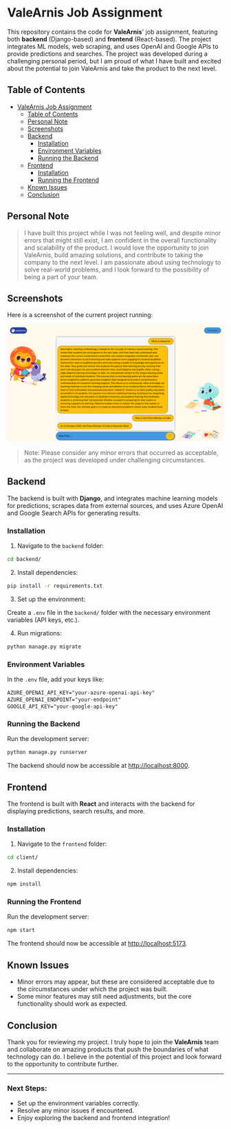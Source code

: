 # ValeArnis Job Assignment

This repository contains the code for **ValeArnis**' job assignment, featuring both **backend** (Django-based) and **frontend** (React-based). The project integrates ML models, web scraping, and uses OpenAI and Google APIs to provide predictions and searches. The project was developed during a challenging personal period, but I am proud of what I have built and excited about the potential to join ValeArnis and take the product to the next level.

## Table of Contents

- [ValeArnis Job Assignment](#valearnis-job-assignment)
  - [Table of Contents](#table-of-contents)
  - [Personal Note](#personal-note)
  - [Screenshots](#screenshots)
  - [Backend](#backend)
    - [Installation](#installation)
    - [Environment Variables](#environment-variables)
    - [Running the Backend](#running-the-backend)
  - [Frontend](#frontend)
    - [Installation](#installation-1)
    - [Running the Frontend](#running-the-frontend)
  - [Known Issues](#known-issues)
  - [Conclusion](#conclusion)

## Personal Note

> I have built this project while I was not feeling well, and despite minor errors that might still exist, I am confident in the overall functionality and scalability of the product. I would love the opportunity to join ValeArnis, build amazing solutions, and contribute to taking the company to the next level. I am passionate about using technology to solve real-world problems, and I look forward to the possibility of being a part of your team.

## Screenshots

Here is a screenshot of the current project running:

![Project Screenshot](./screenshot.png)

> Note: Please consider any minor errors that occurred as acceptable, as the project was developed under challenging circumstances.

## Backend

The backend is built with **Django**, and integrates machine learning models for predictions, scrapes data from external sources, and uses Azure OpenAI and Google Search APIs for generating results.

### Installation

1. Navigate to the `backend` folder:

```bash
cd backend/
```

2. Install dependencies:

```bash
pip install -r requirements.txt
```

3. Set up the environment:

Create a `.env` file in the `backend/` folder with the necessary environment variables (API keys, etc.).

4. Run migrations:

```bash
python manage.py migrate
```

### Environment Variables

In the `.env` file, add your keys like:

```env
AZURE_OPENAI_API_KEY="your-azure-openai-api-key"
AZURE_OPENAI_ENDPOINT="your-endpoint"
GOOGLE_API_KEY="your-google-api-key"
```

### Running the Backend

Run the development server:

```bash
python manage.py runserver
```

The backend should now be accessible at [http://localhost:8000](http://localhost:8000).

## Frontend

The frontend is built with **React** and interacts with the backend for displaying predictions, search results, and more.

### Installation

1. Navigate to the `frontend` folder:

```bash
cd client/
```

2. Install dependencies:

```bash
npm install
```

### Running the Frontend

Run the development server:

```bash
npm start
```

The frontend should now be accessible at [http://localhost:5173](http://localhost:5173).

## Known Issues

- Minor errors may appear, but these are considered acceptable due to the circumstances under which the project was built.
- Some minor features may still need adjustments, but the core functionality should work as expected.

## Conclusion

Thank you for reviewing my project. I truly hope to join the **ValeArnis** team and collaborate on amazing products that push the boundaries of what technology can do. I believe in the potential of this project and look forward to the opportunity to contribute further.

---

### Next Steps:

- Set up the environment variables correctly.
- Resolve any minor issues if encountered.
- Enjoy exploring the backend and frontend integration!
